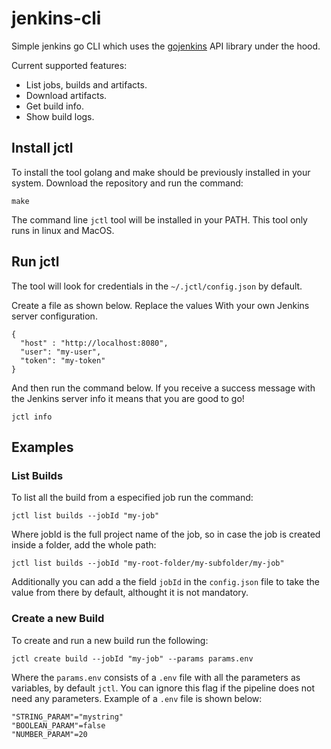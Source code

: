 # jenkins-cli

Simple jenkins go CLI which uses the [gojenkins](https://www.github.com/bndr/gojenkins) API library under the hood.

Current supported features:
- List jobs, builds and artifacts.
- Download artifacts.
- Get build info.
- Show build logs.

## Install jctl

To install the tool golang and make should be previously installed in your system. Download the repository and run the command:
```
make
```
The command line `jctl` tool will be installed in your PATH. This tool only runs in linux and MacOS.

## Run jctl

The tool will look for credentials in the `~/.jctl/config.json` by default.

Create a file as shown below. Replace the values With your own Jenkins server configuration. 
```
{ 
  "host" : "http://localhost:8080",
  "user": "my-user", 
  "token": "my-token"
}
```
And then run the command below. If you receive a success message with the Jenkins server info it means that you are good to go!
```
jctl info
```

## Examples

### List Builds
To list all the build from a especified job run the command:
```
jctl list builds --jobId "my-job"
```
Where jobId is the full project name of the job, so in case the job is created inside a folder, add the whole path:
```
jctl list builds --jobId "my-root-folder/my-subfolder/my-job"
```
Additionally you can add a the field `jobId` in the `config.json` file to take the value from there by default, althought it is not mandatory.

### Create a new Build

To create and run a new build run the following:
```
jctl create build --jobId "my-job" --params params.env
```
Where the `params.env` consists of a `.env` file with all the parameters as variables, by default `jctl`. You can ignore this flag if the pipeline does not need any parameters. Example of a `.env` file is shown below:
```
"STRING_PARAM"="mystring"
"BOOLEAN_PARAM"=false
"NUMBER_PARAM"=20
```





